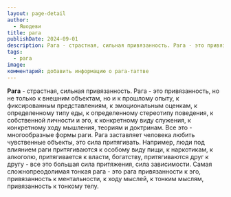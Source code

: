 ```yaml
---
layout: page-detail
author:
  - Яшодеви
title: рага
publishDate: 2024-09-01
description: Рага - страстная, сильная привязанность. Рага - это привязанность, но не только к внешним объектам, но и к прошлому опыту, к фиксированным представлениям, к эмоциональным оценкам, к определенному типу еды, к определенному стереотипу поведения, к собственной личности и эго, к конкретному виду служения, к конкретному ходу мышления, теориям и доктринам. Все это - многообразные формы раги.
tags:
  - рага
image: 
комментарий: добавить информацию о рага-таттве
---
```

**Рага** - страстная, сильная привязанность. Рага - это привязанность, но не только к внешним объектам, но и к прошлому опыту, к фиксированным представлениям, к эмоциональным оценкам, к определенному типу еды, к определенному стереотипу поведения, к собственной личности и эго, к конкретному виду служения, к конкретному ходу мышления, теориям и доктринам. Все это - многообразные формы раги. 
Рага заставляет человека любить чувственные объекты, это сила притягивать. Например, люди под влиянием раги притягиваются к особому виду пищи, к наркотикам, к алкоголю, притягивается к власти, богатству, притягиваются друг к другу - все это большая сила притяжения, сила зависимости. 
Самая сложнопреодолимая тонкая рага - это рага привязанности к эго, привязанность к ментальности, к ходу мыслей, к тонким мыслям, привязанность к тонкому телу.

